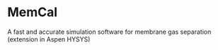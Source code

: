 # MemCal
A fast and accurate simulation software for membrane gas separation (extension in Aspen HYSYS)
